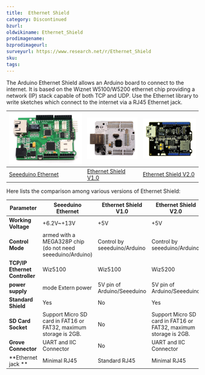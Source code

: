 ```yaml
---
title:  Ethernet Shield‏‎
category: Discontinued
bzurl:
oldwikiname: Ethernet_Shield‏‎
prodimagename:
bzprodimageurl:
surveyurl: https://www.research.net/r/Ethernet_Shield
sku:
tags:
---
```


The Arduino Ethernet Shield allows an Arduino board to connect to the internet. It is based on the Wiznet W5100/W5200 ethernet chip providing a network (IP) stack capable of both TCP and UDP. Use the Ethernet library to write sketches which connect to the internet via a RJ45 Ethernet jack.

|![](https://github.com/SeeedDocument/Ethernet_Shield/raw/master/img/Seeeduino_ethernet-2.jpg)|![](https://github.com/SeeedDocument/Ethernet_Shield/raw/master/img/Ethernet_01.jpg)|![](https://github.com/SeeedDocument/Ethernet_Shield/raw/master/img/W5200_Ethernet_Shield.jpg)|
|---|---|---|
|[Seeeduino Ethernet](https://seeeddoc.github.io/Seeeduino_Ethernet/) |[Ethernet Shield V1.0](https://seeeddoc.github.io/Ethernet_Shield_V1.0/) |[Ethernet Shield V2.0](https://seeeddoc.github.io/Ethernet_Shield_V2.0/)|

Here lists the comparison among various versions of Ethernet Shield:

 |Parameter|Seeeduino Ethernet|Ethernet Shield V1.0|Ethernet Shield V2.0|
 |---|---|---|---|
 |**Working Voltage**|+6.2V~+13V|+5V|+5V|
| **Control Mode**|armed with a MEGA328P chip (do not need seeeduino/Arduino) |Control by seeeduino/Arduino|Control by seeeduino/Arduino|
|**TCP/IP Ethernet Controller**|	Wiz5100|	Wiz5100	|Wiz5200|
|**power supply**| mode	Extern power|	5V pin of Arduino/Seeeduino|	5V pin of Arduino/Seeeduino|
|**Standard Shield**	|Yes|	No	|Yes|
|**SD Card Socket**	|Support Micro SD card in FAT16 or FAT32, maximum storage is 2GB.	|No|	Support Micro SD card in FAT16 or FAT32, maximum storage is 2GB.|
|**Grove Connector**	|UART and IIC Connector	|No|	UART and IIC Connector|
|**Ethernet jack	**|Minimal RJ45	|Standard RJ45	|Minimal RJ45|
